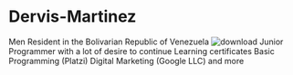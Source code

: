 # Dervis-Martinez

Men 
Resident in the Bolivarian Republic of Venezuela 
![download](https://user-images.githubusercontent.com/92455106/172198853-af295f63-c891-4e65-b98b-2ce90efaac7c.jpg)
Junior Programmer with a lot of desire to continue Learning
certificates
Basic Programming (Platzi)
 Digital Marketing (Google LLC)
and more
